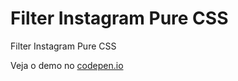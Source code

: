 Filter Instagram Pure CSS
=================================

Filter Instagram Pure CSS


Veja o demo no [codepen.io](http://codepen.io/hjdesigner/full/xRmqpp/)
